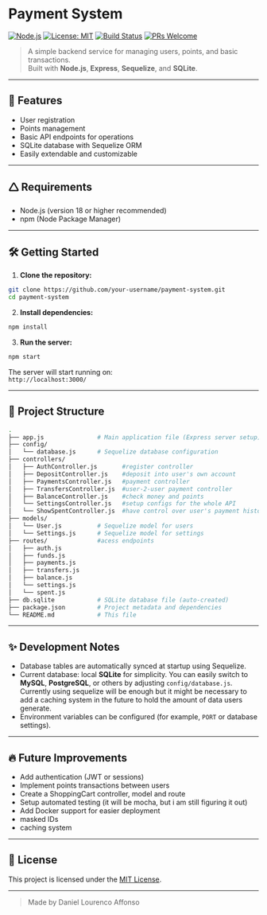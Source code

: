 # Payment System

[![Node.js](https://img.shields.io/badge/Node.js-18%2B-brightgreen)](https://nodejs.org/)
[![License: MIT](https://img.shields.io/badge/License-MIT-yellow.svg)](LICENSE)
[![Build Status](https://img.shields.io/badge/build-passing-brightgreen.svg)]()
[![PRs Welcome](https://img.shields.io/badge/PRs-welcome-brightgreen.svg)]()

> A simple backend service for managing users, points, and basic transactions.  
> Built with **Node.js**, **Express**, **Sequelize**, and **SQLite**.

---

## 🚀 Features

- User registration
- Points management
- Basic API endpoints for operations
- SQLite database with Sequelize ORM
- Easily extendable and customizable

---

## 🛆 Requirements

- Node.js (version 18 or higher recommended)
- npm (Node Package Manager)

---

## 🛠 Getting Started

1. **Clone the repository:**

```bash
git clone https://github.com/your-username/payment-system.git
cd payment-system
```

2. **Install dependencies:**

```bash
npm install
```

3. **Run the server:**

```bash
npm start
```

The server will start running on:  
`http://localhost:3000/`

---

## 📁 Project Structure

```bash
.
├── app.js               # Main application file (Express server setup)
├── config/
│   └── database.js      # Sequelize database configuration
├── controllers/
│   ├── AuthController.js       #register controller
│   ├── DepositController.js    #deposit into user's own account
│   ├── PaymentsController.js   #payment controller 
│   ├── TransfersController.js  #user-2-user payment controller
│   ├── BalanceController.js    #check money and points
│   └── SettingsController.js   #setup configs for the whole API
│   └── ShowSpentController.js  #have control over user's payment history
├── models/
│   └── User.js          # Sequelize model for users
│   └── Settings.js      # Sequelize model for settings
├── routes/              #acess endpoints
│   ├── auth.js
│   ├── funds.js
│   ├── payments.js
│   ├── transfers.js
│   ├── balance.js
│   └── settings.js
│   └── spent.js
├── db.sqlite            # SQLite database file (auto-created)
├── package.json         # Project metadata and dependencies
└── README.md            # This file
```

---

## ✨ Development Notes

- Database tables are automatically synced at startup using Sequelize.
- Current database: local **SQLite** for simplicity. You can easily switch to **MySQL**, **PostgreSQL**, or others by adjusting `config/database.js`. Currently using sequelize will be enough but it might be necessary to add a caching system in the future to hold the amount of data users generate.
- Environment variables can be configured (for example, `PORT` or database settings).

---

## 🔥 Future Improvements

- Add authentication (JWT or sessions)
- Implement points transactions between users
- Create a ShoppingCart controller, model and route
- Setup automated testing (it will be mocha, but i am still figuring it out)
- Add Docker support for easier deployment
- masked IDs
- caching system

---

## 📄 License

This project is licensed under the [MIT License](LICENSE).

---

> Made by Daniel Lourenco Affonso

